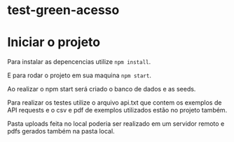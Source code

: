 # test-green-acesso

# Iniciar o projeto

Para instalar as depencencias utilize `npm install`.

E para rodar o projeto em sua maquina `npm start`.

Ao realizar o npm start será criado o banco de dados e as seeds.

Para realizar os testes utilize o arquivo api.txt que contem os exemplos de API requests e o csv e pdf de exemplos utilizados estão no projeto também.

Pasta uploads feita no local poderia ser realizado em um servidor remoto e pdfs gerados também na pasta local.
